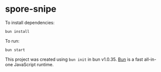 # spore-snipe

To install dependencies:

```bash
bun install
```

To run:

```bash
bun start
```

This project was created using `bun init` in bun v1.0.35. [Bun](https://bun.sh) is a fast all-in-one JavaScript runtime.

